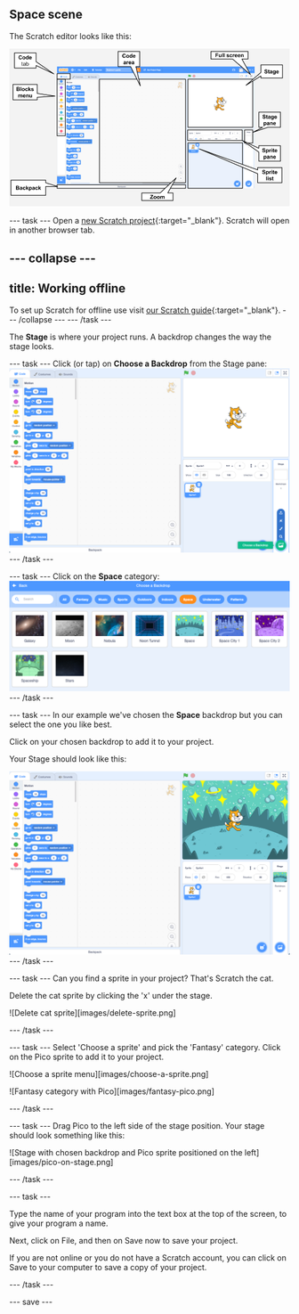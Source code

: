 ## Space scene

The Scratch editor looks like this:

![Scratch editor with Stage, code area and sprite list labelled](images/scratch-interface.png)

--- task ---
Open a [new Scratch project](http://rpf.io/scratch-new){:target="_blank"}. Scratch will open in another browser tab. 

--- collapse ---
---
title: Working offline
---
To set up Scratch for offline use visit [our Scratch guide](https://learning-admin.raspberrypi.org/en/projects/getting-started-scratch/1){:target="_blank"}.
--- /collapse ---
--- /task ---

The **Stage** is where your project runs. A backdrop changes the way the stage looks.

--- task ---
Click (or tap) on **Choose a Backdrop** from the Stage pane:
![Scratch editor showing Choose a Backdrop selected in the bottom right corner](images/choose-a-backdrop.png)
--- /task ---

--- task ---
Click on the **Space** category:
![The backdrops gallery with space category selected](images/space-backdrops.png)
--- /task ---

--- task ---
In our example we've chosen the **Space** backdrop but you can select the one you like best.

Click on your chosen backdrop to add it to your project. 

Your Stage should look like this:

![Scratch editor with the space backdrop added](images/inserted-backdrop.png)
--- /task ---

--- task ---
Can you find a sprite in your project? That's Scratch the cat. 

Delete the cat sprite by clicking the 'x' under the stage.

![Delete cat sprite][images/delete-sprite.png] 

--- /task ---

--- task ---
Select 'Choose a sprite' and pick the 'Fantasy' category. Click on the Pico sprite to add it to your project.

![Choose a sprite menu][images/choose-a-sprite.png] 

![Fantasy category with Pico][images/fantasy-pico.png] 

--- /task ---

--- task ---
Drag Pico to the left side of the stage position. Your stage should look something like this:

![Stage with chosen backdrop and Pico sprite positioned on the left][images/pico-on-stage.png] 

--- /task ---


--- task ---

Type the name of your program into the text box at the top of the screen, to give your program a name.

Next, click on File, and then on Save now to save your project.

If you are not online or you do not have a Scratch account, you can click on Save to your computer to save a copy of your project.

--- /task ---


--- save ---
